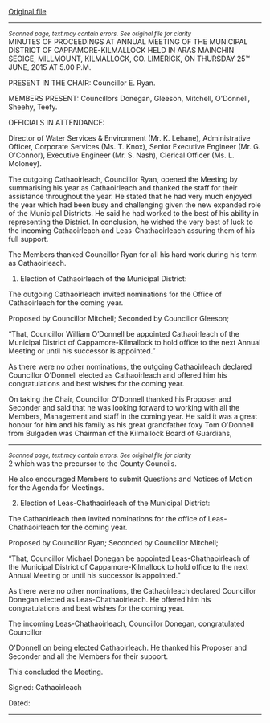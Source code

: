 [Original file](https://www.limerick.ie/sites/default/files/media/documents/2017-06/Minutes%20-%20Annual%20Meeting%20Municipal%20District%20of%20Cappamore-Kilmallock%20-%2025th%20June%202015.pdf)

---
*<small>Scanned page, text may contain errors. See original file for clarity</small>*  
MINUTES OF PROCEEDINGS AT ANNUAL MEETING OF THE MUNICIPAL
DISTRICT OF CAPPAMORE-KILMALLOCK HELD IN ARAS MAINCHIN
SEOIGE, MILLMOUNT, KILMALLOCK, CO. LIMERICK, ON THURSDAY 25™
JUNE, 2015 AT 5.00 P.M.

PRESENT IN THE CHAIR: Councillor E. Ryan.

MEMBERS PRESENT:
Councillors Donegan, Gleeson, Mitchell, O'Donnell, Sheehy, Teefy.

OFFICIALS IN ATTENDANCE:

Director of Water Services & Environment (Mr. K. Lehane), Administrative Officer,
Corporate Services (Ms. T. Knox), Senior Executive Engineer (Mr. G. O'Connor),
Executive Engineer (Mr. S. Nash), Clerical Officer (Ms. L. Moloney).

The outgoing Cathaoirleach, Councillor Ryan, opened the Meeting by summarising his
year as Cathaoirleach and thanked the staff for their assistance throughout the year. He
stated that he had very much enjoyed the year which had been busy and challenging
given the new expanded role of the Municipal Districts. He said he had worked to the best
of his ability in representing the District. In conclusion, he wished the very best of luck to
the incoming Cathaoirleach and Leas-Chathaoirleach assuring them of his full support.

The Members thanked Councillor Ryan for all his hard work during his term as
Cathaoirleach.

1. Election of Cathaoirleach of the Municipal District:

The outgoing Cathaoirleach invited nominations for the Office of Cathaoirleach for the
coming year.

Proposed by Councillor Mitchell;
Seconded by Councillor Gleeson;

“That, Councillor William O’Donnell be appointed Cathaoirleach of the Municipal District of
Cappamore-Kilmallock to hold office to the next Annual Meeting or until his successor is
appointed.”

As there were no other nominations, the outgoing Cathaoirleach declared Councillor
O'Donnell elected as Cathaoirleach and offered him his congratulations and best wishes
for the coming year.

On taking the Chair, Councillor O'Donnell thanked his Proposer and Seconder and said
that he was looking forward to working with all the Members, Management and staff in the
coming year. He said it was a great honour for him and his family as his great grandfather
foxy Tom O'Donnell from Bulgaden was Chairman of the Kilmallock Board of Guardians,


---
*<small>Scanned page, text may contain errors. See original file for clarity</small>*  
2
which was the precursor to the County Councils.

He also encouraged Members to submit Questions and Notices of Motion for the Agenda
for Meetings.

2. Election of Leas-Chathaoirleach of the Municipal District:

The Cathaoirleach then invited nominations for the office of Leas-Chathaoirleach for the
coming year.

Proposed by Councillor Ryan;
Seconded by Councillor Mitchell;

“That, Councillor Michael Donegan be appointed Leas-Chathaoirleach of the Municipal
District of Cappamore-Kilmallock to hold office to the next Annual Meeting or until his
successor is appointed.”

As there were no other nominations, the Cathaoirleach declared Councillor Donegan
elected as Leas-Chathaoirleach. He offered him his congratulations and best wishes for
the coming year.

The incoming Leas-Chathaoirleach, Councillor Donegan, congratulated Councillor

O'Donnell on being elected Cathaoirleach. He thanked his Proposer and Seconder and all
the Members for their support.

This concluded the Meeting.

Signed:
Cathaoirleach

Dated:


---
